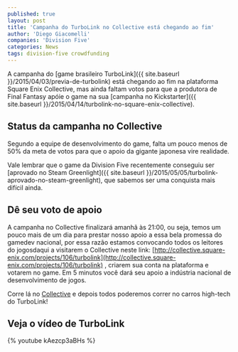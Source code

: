 ```yaml
---
published: true
layout: post
title: 'Campanha do TurboLink no Collective está chegando ao fim'
author: 'Diego Giacomelli'
companies: 'Division Five'
categories: News
tags: division-five crowdfunding 
---
```

A campanha do [game brasileiro TurboLink]({{ site.baseurl }}/2015/04/03/previa-de-turbolink) está chegando ao fim na plataforma Square Enix Collective, mas ainda faltam votos para que a produtora de Final Fantasy apóie o game na sua [campanha no Kickstarter]({{ site.baseurl }}/2015/04/14/turbolink-no-square-enix-collective).

## Status da campanha no Collective
Segundo a equipe de desenvolvimento do game, falta um pouco menos de 50% da meta de votos para que o apoio da gigante japonesa vire realidade.

Vale lembrar que o game da Division Five recentemente conseguiu ser [aprovado no Steam Greenlight]({{ site.baseurl }}/2015/05/05/turbolink-aprovado-no-steam-greenlight), que sabemos ser uma conquista mais difícil ainda.

## Dê seu voto de apoio
A campanha no Collective finalizará amanhã às 21:00, ou seja, temos um pouco mais de um dia para prestar nosso apoio a essa bela promessa do gamedev nacional, por essa razão estamos convocando todos os leitores do jogosdaqui a visitarem o Collective neste link: [http://collective.square-enix.com/projects/106/turbolink](http://collective.square-enix.com/projects/106/turbolink)
, criarem sua conta na plataforma e votarem no game. Em 5 minutos você dará seu apoio a indústria nacional de desenvolvimento de jogos.

Corre lá no [Collective](http://collective.square-enix.com/projects/106/turbolink) e depois todos poderemos correr no carros high-tech do TurboLink!

## Veja o vídeo de TurboLink
{% youtube kAezcp3aBHs %}